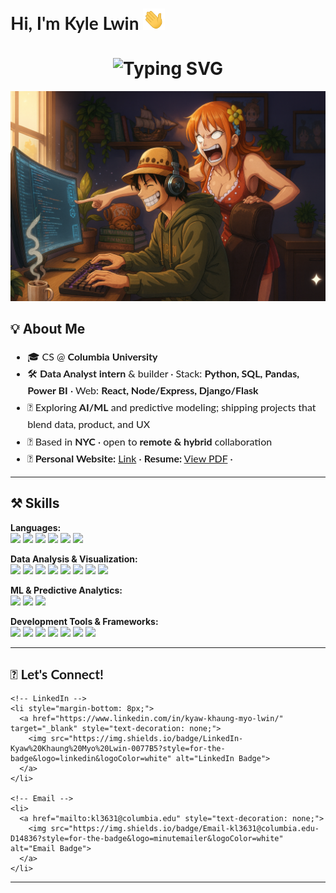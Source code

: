 <h1 style="font-family: 'Lato', Helvetica, Arial, sans-serif;">
  Hi, I'm Kyle Lwin <img src="https://raw.githubusercontent.com/ABSphreak/ABSphreak/master/gifs/Hi.gif" width="35">
</h1>

<h1 align="center">
    <img src="https://readme-typing-svg.herokuapp.com?font=Lato&size=34&duration=2000&pause=700&center=true&vCenter=true&width=850&lines=Exploring+Insights.+Building+Impact.+Scaling+Solutions.;Let's+Solve+Problems+Together!;Data+Enthusiast;Analyst;Developer;Active+Learner" alt="Typing SVG" />
</h1>

<img src="https://github.com/kyawkhaungml/kyawkhaungml/blob/main/luffycoding.png" alt="Banner of Luffy coding with Nami">


<h2>💡 About Me</h2>

<ul style="font-family: Lato, sans-serif; font-size: 16px; line-height: 1.7;">
  <li>🎓 CS @ <strong>Columbia University</strong></li>
  <li>🛠️ <strong>Data Analyst intern</strong> & builder · Stack: <strong>Python, SQL, Pandas, Power BI</strong> · Web: <strong>React, Node/Express, Django/Flask</strong></li>
  <li>🤖 Exploring <strong>AI/ML</strong> and predictive modeling; shipping projects that blend data, product, and UX</li>
  <li>📍 Based in <strong>NYC</strong> · open to <strong>remote & hybrid</strong> collaboration</li>
  <li>🔗 <strong>Personal Website:</strong> 
    <a href="https://kyawkhaungml.github.io/portfolio/" target="_blank">Link</a> · 
    <strong>Resume:</strong> 
    <a href="https://drive.google.com/file/d/1-jUpeq3N5zjh5yu3FE1ST1w0ImhC5bKj/view?usp=sharing" target="_blank">View PDF</a> · 
  </li>
</ul>
<hr>
<h2>⚒️ Skills</h2>

<div>

<!-- Languages -->
<p>
  <strong>Languages:</strong><br>
  <img src="https://img.shields.io/badge/Python-3776AB?style=for-the-badge&logo=python&logoColor=white">
  <img src="https://img.shields.io/badge/SQL-025E8C?style=for-the-badge&logo=postgresql&logoColor=white">
  <img src="https://img.shields.io/badge/C++-00599C?style=for-the-badge&logo=cplusplus&logoColor=white">
  <img src="https://img.shields.io/badge/Java-007396?style=for-the-badge&logo=openjdk&logoColor=white">
  <img src="https://img.shields.io/badge/JavaScript-F7DF1E?style=for-the-badge&logo=javascript&logoColor=black">
  <img src="https://img.shields.io/badge/PHP-777BB4?style=for-the-badge&logo=php&logoColor=white">
</p>

<!-- Data Analysis & Visualization -->
<p>
  <strong>Data Analysis & Visualization:</strong><br>
  <img src="https://img.shields.io/badge/Pandas-150458?style=for-the-badge&logo=pandas&logoColor=white">
  <img src="https://img.shields.io/badge/NumPy-013243?style=for-the-badge&logo=numpy&logoColor=white">
  <img src="https://img.shields.io/badge/Matplotlib-11557C?style=for-the-badge&logo=plotly&logoColor=white">
  <img src="https://img.shields.io/badge/Plotly-3F4F75?style=for-the-badge&logo=plotly&logoColor=white">
  <img src="https://img.shields.io/badge/scikit--learn-F7931E?style=for-the-badge&logo=scikitlearn&logoColor=white">
  <img src="https://img.shields.io/badge/Power%20BI-F2C811?style=for-the-badge&logo=powerbi&logoColor=black">
  <img src="https://img.shields.io/badge/Excel-217346?style=for-the-badge&logo=microsoft-excel&logoColor=white">
  <img src="https://img.shields.io/badge/Google%20Sheets-34A853?style=for-the-badge&logo=googlesheets&logoColor=white">
</p>

<!-- ML & Predictive Analytics -->
<p>
  <strong>ML & Predictive Analytics:</strong><br>
  <img src="https://img.shields.io/badge/Prophet-0B5FFF?style=for-the-badge&logo=python&logoColor=white">
  <img src="https://img.shields.io/badge/yfinance-4B8BBE?style=for-the-badge&logo=python&logoColor=white">
  <img src="https://img.shields.io/badge/Time%20Series-7B61FF?style=for-the-badge&logo=apache-spark&logoColor=white">
</p>

<!-- Development Tools & Frameworks -->
<p>
  <strong>Development Tools & Frameworks:</strong><br>
  <img src="https://img.shields.io/badge/Git-F05032?style=for-the-badge&logo=git&logoColor=white">
  <img src="https://img.shields.io/badge/GitHub-181717?style=for-the-badge&logo=github&logoColor=white">
  <img src="https://img.shields.io/badge/VS%20Code-007ACC?style=for-the-badge&logo=visualstudiocode&logoColor=white">
  <img src="https://img.shields.io/badge/Streamlit-FF4B4B?style=for-the-badge&logo=streamlit&logoColor=white">
  <img src="https://img.shields.io/badge/Django-092E20?style=for-the-badge&logo=django&logoColor=white">
  <img src="https://img.shields.io/badge/React-61DAFB?style=for-the-badge&logo=react&logoColor=black">
  <img src="https://img.shields.io/badge/Node.js-339933?style=for-the-badge&logo=nodedotjs&logoColor=white">
</p>
<hr>
</div>

<div style="font-family: 'Lato', Helvetica, Arial, sans-serif;">
  <h2>🤝 Let's Connect!</h2>
  <ul style="list-style: none; padding-left: 0;">

    <!-- LinkedIn -->
    <li style="margin-bottom: 8px;">
      <a href="https://www.linkedin.com/in/kyaw-khaung-myo-lwin/" target="_blank" style="text-decoration: none;">
        <img src="https://img.shields.io/badge/LinkedIn-Kyaw%20Khaung%20Myo%20Lwin-0077B5?style=for-the-badge&logo=linkedin&logoColor=white" alt="LinkedIn Badge">
      </a>
    </li>

    <!-- Email -->
    <li>
      <a href="mailto:kl3631@columbia.edu" style="text-decoration: none;">
        <img src="https://img.shields.io/badge/Email-kl3631@columbia.edu-D14836?style=for-the-badge&logo=minutemailer&logoColor=white" alt="Email Badge">
      </a>
    </li>

  </ul>
</div>

<hr>
